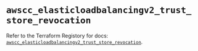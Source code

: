# `awscc_elasticloadbalancingv2_trust_store_revocation`

Refer to the Terraform Registory for docs: [`awscc_elasticloadbalancingv2_trust_store_revocation`](https://registry.terraform.io/providers/hashicorp/awscc/0.70.0/docs/resources/elasticloadbalancingv2_trust_store_revocation).
